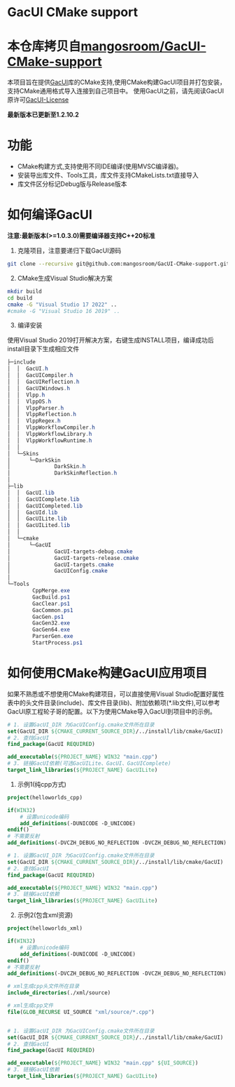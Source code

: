 
# GacUI CMake support
# 本仓库拷贝自[mangosroom/GacUI-CMake-support]([https://github.com/mangosroom/GacUI-CMake-support])




本项目旨在提供[GacUI](https://github.com/vczh-libraries/Release)库的CMake支持,使用CMake构建GacUI项目并打包安装，支持CMake通用格式导入连接到自己项目中。
使用GacUI之前，请先阅读GacUI原许可[GacUI-License](https://github.com/vczh-libraries/Release/blob/master/LICENSE.md)

**最新版本已更新至1.2.10.2**

# 功能

- CMake构建方式,支持使用不同IDE编译(使用MVSC编译器)。
- 安装导出库文件、Tools工具，库文件支持CMakeLists.txt直接导入
- 库文件区分标记Debug版与Release版本

# 如何编译GacUI

**注意:最新版本(>=1.0.3.0)需要编译器支持C++20标准**

1. 克隆项目，注意要递归下载GacUI源码

```bash
git clone --recursive git@github.com:mangosroom/GacUI-CMake-support.git
```

2. CMake生成Visual Studio解决方案

```bash
mkdir build
cd build
cmake -G "Visual Studio 17 2022" ..
#cmake -G "Visual Studio 16 2019" ..
```
3. 编译安装

使用Visual Studio 2019打开解决方案，右键生成INSTALL项目，编译成功后install目录下生成相应文件

```powershell
├─include
│  │  GacUI.h
│  │  GacUICompiler.h
│  │  GacUIReflection.h
│  │  GacUIWindows.h
│  │  Vlpp.h
│  │  VlppOS.h
│  │  VlppParser.h
│  │  VlppReflection.h
│  │  VlppRegex.h
│  │  VlppWorkflowCompiler.h
│  │  VlppWorkflowLibrary.h
│  │  VlppWorkflowRuntime.h
│  │
│  └─Skins
│      └─DarkSkin
│              DarkSkin.h
│              DarkSkinReflection.h
│
├─lib
│  │  GacUI.lib
│  │  GacUIComplete.lib
│  │  GacUICompleted.lib
│  │  GacUId.lib
│  │  GacUILite.lib
│  │  GacUILited.lib
│  │
│  └─cmake
│      └─GacUI
│              GacUI-targets-debug.cmake
│              GacUI-targets-release.cmake
│              GacUI-targets.cmake
│              GacUIConfig.cmake
│
└─Tools
        CppMerge.exe
        GacBuild.ps1
        GacClear.ps1
        GacCommon.ps1
        GacGen.ps1
        GacGen32.exe
        GacGen64.exe
        ParserGen.exe
        StartProcess.ps1
```

# 如何使用CMake构建GacUI应用项目

如果不熟悉或不想使用CMake构建项目，可以直接使用Visual Studio配置好属性表中的头文件目录(include)、库文件目录(lib)、附加依赖项(*.lib文件),可以参考GacUI原工程轮子哥的配置。以下为使用CMake导入GacUI到项目中的示例。

```cmake
# 1. 设置GacUI_DIR 为GacUIConfig.cmake文件所在目录
set(GacUI_DIR ${CMAKE_CURRENT_SOURCE_DIR}/../install/lib/cmake/GacUI)
# 2. 查找GacUI
find_package(GacUI REQUIRED)

add_executable(${PROJECT_NAME} WIN32 "main.cpp")
# 3. 链接GacUI依赖(可选GacUILite、GacUI、GacUIComplete)
target_link_libraries(${PROJECT_NAME} GacUILite)
```

1. 示例1(纯cpp方式)

```cmake
project(helloworlds_cpp)

if(WIN32)
    # 设置unicode编码
    add_definitions(-DUNICODE -D_UNICODE)
endif()
# 不需要反射
add_definitions(-DVCZH_DEBUG_NO_REFLECTION -DVCZH_DEBUG_NO_REFLECTION)

# 1. 设置GacUI_DIR 为GacUIConfig.cmake文件所在目录
set(GacUI_DIR ${CMAKE_CURRENT_SOURCE_DIR}/../install/lib/cmake/GacUI)
# 2. 查找GacUI
find_package(GacUI REQUIRED)

add_executable(${PROJECT_NAME} WIN32 "main.cpp")
# 3. 链接GacUI依赖
target_link_libraries(${PROJECT_NAME} GacUILite)
```

2. 示例2(包含xml资源)

```cmake
project(helloworlds_xml)

if(WIN32)
    # 设置unicode编码
    add_definitions(-DUNICODE -D_UNICODE)
endif()
# 不需要反射
add_definitions(-DVCZH_DEBUG_NO_REFLECTION -DVCZH_DEBUG_NO_REFLECTION)

# xml生成cpp头文件所在目录
include_directories(./xml/source)

# xml生成cpp文件
file(GLOB_RECURSE UI_SOURCE "xml/source/*.cpp")


# 1. 设置GacUI_DIR 为GacUIConfig.cmake文件所在目录
set(GacUI_DIR ${CMAKE_CURRENT_SOURCE_DIR}/../install/lib/cmake/GacUI)
# 2. 查找GacUI
find_package(GacUI REQUIRED)

add_executable(${PROJECT_NAME} WIN32 "main.cpp" ${UI_SOURCE})
# 3. 链接GacUI依赖
target_link_libraries(${PROJECT_NAME} GacUILite)
```



